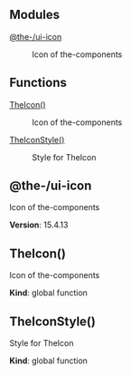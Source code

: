 <!--- Code generated by @the-/script-doc. DO NOT EDIT. -->

## Modules

<dl>
<dt><a href="#module_@the-/ui-icon">@the-/ui-icon</a></dt>
<dd><p>Icon of the-components</p>
</dd>
</dl>

## Functions

<dl>
<dt><a href="#TheIcon">TheIcon()</a></dt>
<dd><p>Icon of the-components</p>
</dd>
<dt><a href="#TheIconStyle">TheIconStyle()</a></dt>
<dd><p>Style for TheIcon</p>
</dd>
</dl>

<a name="module_@the-/ui-icon"></a>

## @the-/ui-icon
Icon of the-components

**Version**: 15.4.13  
<a name="TheIcon"></a>

## TheIcon()
Icon of the-components

**Kind**: global function  
<a name="TheIconStyle"></a>

## TheIconStyle()
Style for TheIcon

**Kind**: global function  
